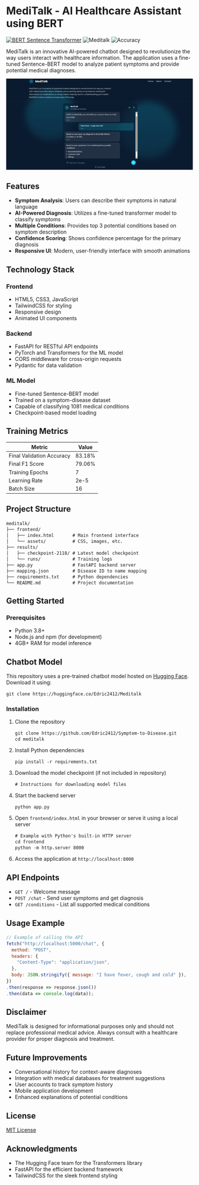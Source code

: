# MediTalk - AI Healthcare Assistant using BERT
[![BERT Sentence Transformer](https://img.shields.io/badge/BERT-Sentence_Transformer-blue?style=flat-square&logo=pytorch&logoColor=white)](https://www.sbert.net/)
![Meditalk](https://img.shields.io/badge/Status-Active-brightgreen)
![Accuracy](https://img.shields.io/badge/Accuracy-83%25-success)


MediTalk is an innovative AI-powered chatbot designed to revolutionize the way users interact with healthcare information. The application uses a fine-tuned Sentence-BERT model to analyze patient symptoms and provide potential medical diagnoses.

![Meditalk Interface](./assets/meditalk_interface.png)
## Features

- **Symptom Analysis**: Users can describe their symptoms in natural language
- **AI-Powered Diagnosis**: Utilizes a fine-tuned transformer model to classify symptoms
- **Multiple Conditions**: Provides top 3 potential conditions based on symptom description
- **Confidence Scoring**: Shows confidence percentage for the primary diagnosis
- **Responsive UI**: Modern, user-friendly interface with smooth animations

## Technology Stack

### Frontend
- HTML5, CSS3, JavaScript
- TailwindCSS for styling
- Responsive design
- Animated UI components

### Backend
- FastAPI for RESTful API endpoints
- PyTorch and Transformers for the ML model
- CORS middleware for cross-origin requests
- Pydantic for data validation

### ML Model
- Fine-tuned Sentence-BERT model
- Trained on a symptom-disease dataset
- Capable of classifying 1081 medical conditions
- Checkpoint-based model loading

## Training Metrics

| Metric | Value |
|--------|-------|
| Final Validation Accuracy | 83.18% |
| Final F1 Score | 79.06% |
| Training Epochs | 7 |
| Learning Rate | 2e-5 |
| Batch Size | 16 |

## Project Structure

```
meditalk/
├── frontend/
│   ├── index.html       # Main frontend interface
│   └── assets/          # CSS, images, etc.
├── results/
│   ├── checkpoint-2118/ # Latest model checkpoint
│   └── runs/            # Training logs
├── app.py               # FastAPI backend server
├── mapping.json         # Disease ID to name mapping
├── requirements.txt     # Python dependencies
└── README.md            # Project documentation
```

## Getting Started

### Prerequisites

- Python 3.8+
- Node.js and npm (for development)
- 4GB+ RAM for model inference

## Chatbot Model
This repository uses a pre-trained chatbot model hosted on [Hugging Face](https://huggingface.co/Edric2412/Meditalk).  
Download it using:
```
git clone https://huggingface.co/Edric2412/Meditalk
```

### Installation
1. Clone the repository
   ```
   git clone https://github.com/Edric2412/Symptom-to-Disease.git
   cd meditalk
   ```

2. Install Python dependencies
   ```
   pip install -r requirements.txt
   ```

3. Download the model checkpoint (if not included in repository)
   ```
   # Instructions for downloading model files
   ```

4. Start the backend server
   ```
   python app.py
   ```

5. Open `frontend/index.html` in your browser or serve it using a local server
   ```
   # Example with Python's built-in HTTP server
   cd frontend
   python -m http.server 8000
   ```

6. Access the application at `http://localhost:8000`

## API Endpoints

- `GET /` - Welcome message
- `POST /chat` - Send user symptoms and get diagnosis
- `GET /conditions` - List all supported medical conditions

## Usage Example

```javascript
// Example of calling the API
fetch("http://localhost:5000/chat", {
  method: "POST",
  headers: {
    "Content-Type": "application/json",
  },
  body: JSON.stringify({ message: "I have fever, cough and cold" }),
})
.then(response => response.json())
.then(data => console.log(data));
```

## Disclaimer

MediTalk is designed for informational purposes only and should not replace professional medical advice. Always consult with a healthcare provider for proper diagnosis and treatment.

## Future Improvements

- Conversational history for context-aware diagnoses
- Integration with medical databases for treatment suggestions
- User accounts to track symptom history
- Mobile application development
- Enhanced explanations of potential conditions

## License

[MIT License](LICENSE)

## Acknowledgments

- The Hugging Face team for the Transformers library
- FastAPI for the efficient backend framework
- TailwindCSS for the sleek frontend styling
